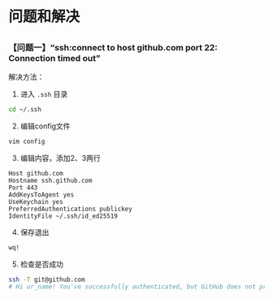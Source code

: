 # 问题和解决

##

### 【问题一】“ssh:connect to host github.com port 22: Connection timed out”
解决方法：
1. 进入 `.ssh` 目录
  ```sh
  cd ~/.ssh
  ```

2. 编辑config文件
  ```sh
  vim config
  ```

3. 编辑内容，添加2、3两行
  ```text{2,3}
  Host github.com
  Hostname ssh.github.com
  Port 443
  AddKeysToAgent yes
  UseKeychain yes
  PreferredAuthentications publickey
  IdentityFile ~/.ssh/id_ed25519
  ```

4. 保存退出
  ```sh
  wq!
  ```

5. 检查是否成功
  ```sh
  ssh -T git@github.com
  # Hi ur_name! You've successfully authenticated, but GitHub does not provide shell access.
  ```
